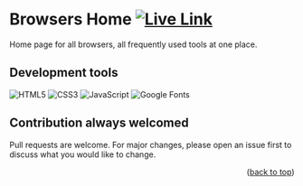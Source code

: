 # Browsers Home <a href="https://browsers-home.netlify.app/"> ![Live Link](https://img.shields.io/badge/live_link-1e394e?style=for-the-badge&logo=&logoColor=white) </a>

Home page for all browsers, all frequently used tools at one place.

<a name="readme-top"></a>

## Development tools

![HTML5](https://img.shields.io/badge/html5-%23E34F26.svg?style=for-the-badge&logo=html5&logoColor=white)
![CSS3](https://img.shields.io/badge/css3-%231572B6.svg?style=for-the-badge&logo=css3&logoColor=white)
![JavaScript](https://img.shields.io/badge/javascript-%23323330.svg?style=for-the-badge&logo=javascript&logoColor=%23F7DF1E)
![Google Fonts](https://img.shields.io/badge/google_fonts-4285F4?style=for-the-badge&logo=google&logoColor=white)

## Contribution always welcomed

Pull requests are welcome. For major changes, please open an issue first to discuss what you would like to change.

<p align="right">(<a href="#readme-top">back to top</a>)</p>
